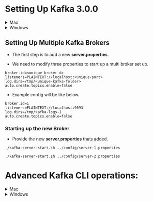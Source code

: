 # Setting Up Kafka 3.0.0

<details><summary>Mac</summary>
<p>

- Make sure you are navigated inside the bin directory.

## Start Zookeeper and Kafka Broker

-   Start up the Zookeeper.

```
./zookeeper-server-start.sh ../config/zookeeper.properties
```

- Add the below properties in the server.properties

```
listeners=PLAINTEXT://localhost:9092
auto.create.topics.enable=false
```

-   Start up the Kafka Broker

```
./kafka-server-start.sh ../config/server.properties
```

## How to create a topic ?

```
./kafka-topics.sh --create --topic test-topic --replication-factor 1 --partitions 4 --bootstrap-server localhost:9092
```

## How to instantiate a Console Producer?

### Without Key

```
./kafka-console-producer.sh --broker-list localhost:9092 --topic test-topic
```

### With Key

```
./kafka-console-producer.sh --broker-list localhost:9092 --topic test-topic --property "key.separator=-" --property "parse.key=true"
```

## How to instantiate a Console Consumer?

### Without Key

```
./kafka-console-consumer.sh --bootstrap-server localhost:9092 --topic test-topic --from-beginning
```

### With Key

```
./kafka-console-consumer.sh --bootstrap-server localhost:9092 --topic test-topic --from-beginning -property "key.separator= - " --property "print.key=true"
```

### With Consumer Group

```
./kafka-console-consumer.sh --bootstrap-server localhost:9092 --topic test-topic --group <group-name>
```

### Consume messages With Kafka Headers

```
./kafka-console-consumer.sh --bootstrap-server localhost:9092 --topic library-events.DLT --from-beginning --property print.headers=true --property print.timestamp=true
```

</p>

</details>

<details><summary>Windows</summary>
<p>

- Make sure you are inside the **bin/windows** directory.

## Start Zookeeper and Kafka Broker

-   Start up the Zookeeper.

```
./zookeeper-server-start.bat ../../config/zookeeper.properties

```
- Add the below properties in the server.properties

```
listeners=PLAINTEXT://localhost:9092
auto.create.topics.enable=false
```
  
-   Start up the Kafka Broker.

```
./kafka-server-start.bat ../../config/server.properties
```

## How to create a topic ?

```
kafka-topics.bat --create --topic test-topic  --replication-factor 1 --partitions 4 --bootstrap-server localhost:9092
```

## How to instantiate a Console Producer?

### Without Key

```
kafka-console-producer.bat --broker-list localhost:9092 --topic test-topic
```

### With Key

```
kafka-console-producer.bat --broker-list localhost:9092 --topic test-topic --property "key.separator=-" --property "parse.key=true"
```

## How to instantiate a Console Consumer?

### Without Key

```
kafka-console-consumer.bat --bootstrap-server localhost:9092 --topic test-topic --from-beginning
```

### With Key

```
kafka-console-consumer.bat --bootstrap-server localhost:9092 --topic test-topic --from-beginning -property "key.separator= - " --property "print.key=true"
```

### With Consumer Group

```
kafka-console-consumer.bat --bootstrap-server localhost:9092 --topic test-topic --group <group-name>
```

### Consume messages With Kafka Headers

```
kafka-console-consumer.bat --bootstrap-server localhost:9092 --topic library-events.DLT --from-beginning --property print.headers=true --property print.timestamp=true
```

</p>

</details>

## Setting Up Multiple Kafka Brokers

- The first step is to add a new **server.properties**.

- We need to modify three properties to start up a multi broker set up.

```
broker.id=<unique-broker-d>
listeners=PLAINTEXT://localhost:<unique-port>
log.dirs=/tmp/<unique-kafka-folder>
auto.create.topics.enable=false
```

- Example config will be like below.

```
broker.id=1
listeners=PLAINTEXT://localhost:9093
log.dirs=/tmp/kafka-logs-1
auto.create.topics.enable=false
```

### Starting up the new Broker

- Provide the new **server.properties** thats added.

```
./kafka-server-start.sh ../config/server-1.properties
```

```
./kafka-server-start.sh ../config/server-2.properties
```

# Advanced Kafka CLI operations:

<details><summary>Mac</summary>
<p>

## List the topics in a cluster

```
./kafka-topics.sh --bootstrap-server localhost:9092 --list
```

## Describe topic

- The below command can be used to describe all the topics.

```
./kafka-topics.sh --bootstrap-server localhost:9092 --describe
```

- The below command can be used to describe a specific topic.

```
./kafka-topics.sh --bootstrap-server localhost:9092 --describe --topic <topic-name>
```

## Alter the min insync replica
```
./kafka-configs.sh  --bootstrap-server localhost:9092 --entity-type topics --entity-name library-events --alter --add-config min.insync.replicas=2
```

## Alter the partitions of a topic
```
./kafka-topics.sh --bootstrap-server localhost:9092 --alter --topic test-topic --partitions 40
```

## Delete a topic

```
./kafka-topics.sh --bootstrap-server localhost:9092 --delete --topic test-topic
```
## How to view consumer groups

```
./kafka-consumer-groups.sh --bootstrap-server localhost:9092 --list
```

### Consumer Groups and their Offset

```
./kafka-consumer-groups.sh --bootstrap-server localhost:9092 --describe --group console-consumer-27773
```

## Viewing the Commit Log

```
./kafka-run-class.sh kafka.tools.DumpLogSegments --deep-iteration --files /tmp/kafka-logs/test-topic-0/00000000000000000000.log
```

## Setting the Minimum Insync Replica

```
./kafka-configs.sh --alter --bootstrap-server localhost:9092 --entity-type topics --entity-name test-topic --add-config min.insync.replicas=2
```
</p>
</details>


<details><summary>Windows</summary>
<p>

- Make sure you are inside the **bin/windows** directory.

## List the topics in a cluster

```
kafka-topics.bat --bootstrap-server localhost:9092 --list
```

## Describe topic

- The below command can be used to describe all the topics.

```
kafka-topics.bat --bootstrap-server localhost:9092 --describe
```

- The below command can be used to describe a specific topic.

```
kafka-topics.bat --bootstrap-server localhost:9092 --describe --topic <topic-name>
```

## Alter the min insync replica
```
kafka-configs.bat --bootstrap-server localhost:9092 --entity-type topics --entity-name library-events --alter --add-config min.insync.replicas=2
```
## Alter the partitions of a topic
```
kafka-configs.bat --bootstrap-server localhost:9092 --alter --topic test-topic --partitions 40
```

## Delete a topic

```
kafka-topics.bat --bootstrap-server localhost:9092 --delete --topic <topic-name>
```


## How to view consumer groups

```
kafka-consumer-groups.bat --bootstrap-server localhost:9092 --list
```

### Consumer Groups and their Offset

```
kafka-consumer-groups.bat --bootstrap-server localhost:9092 --describe --group console-consumer-27773
```

## Viewing the Commit Log

```
kafka-run-class.bat kafka.tools.DumpLogSegments --deep-iteration --files /tmp/kafka-logs/test-topic-0/00000000000000000000.log
```
</p>
</details>
